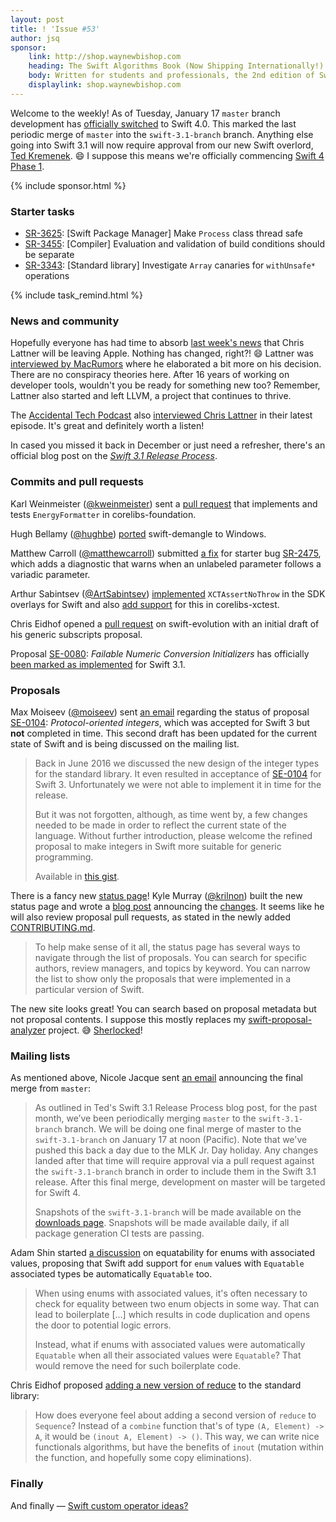 ```yaml
---
layout: post
title: ! 'Issue #53'
author: jsq
sponsor:
    link: http://shop.waynewbishop.com
    heading: The Swift Algorithms Book (Now Shipping Internationally!)
    body: Written for students and professionals, the 2nd edition of Swift Algorithms & Data Structures blends modern code, illustrations and computer science to help you pass the interview or build your next app. Revised and updated for Swift 3.0, we've recently expanded our shipping options to include more than 70 countries. Use coupon code **JESSE** at checkout to receive a **20% discount**!
    displaylink: shop.waynewbishop.com
---
```


Welcome to the weekly! As of Tuesday, January 17 `master` branch development has [officially switched](https://lists.swift.org/pipermail/swift-corelibs-dev/Week-of-Mon-20170109/001070.html) to Swift 4.0. This marked the last periodic merge of `master` into the `swift-3.1-branch` branch. Anything else going into Swift 3.1 will now require approval from our new Swift overlord, [Ted Kremenek](https://github.com/tkremenek). 😄 I suppose this means we're officially commencing [Swift 4 Phase 1](https://lists.swift.org/pipermail/swift-evolution-announce/2016-July/000269.html).

<!--excerpt-->

{% include sponsor.html %}

### Starter tasks

- [SR-3625](https://bugs.swift.org/browse/SR-3625): [Swift Package Manager] Make `Process` class thread safe
- [SR-3455](https://bugs.swift.org/browse/SR-3455): [Compiler] Evaluation and validation of build conditions should be separate
- [SR-3343](https://bugs.swift.org/browse/SR-3343): [Standard library] Investigate `Array` canaries for `withUnsafe*` operations

{% include task_remind.html %}

### News and community

Hopefully everyone has had time to absorb [last week's news](/issue-52/) that Chris Lattner will be leaving Apple. Nothing has changed, right?! 😄 Lattner was [interviewed by MacRumors](http://www.macrumors.com/2017/01/17/chris-lattner-says-tesla-irresistible/) where he elaborated a bit more on his decision. There are no conspiracy theories here. After 16 years of working on developer tools, wouldn't you be ready for something new too? Remember, Lattner also started and left LLVM, a project that continues to thrive.

The [Accidental Tech Podcast](https://twitter.com/atpfm) also [interviewed Chris Lattner](http://atp.fm/episodes/205) in their latest episode. It's great and definitely worth a listen!

In cased you missed it back in December or just need a refresher, there's an official blog post on the [*Swift 3.1 Release Process*](https://swift.org/blog/swift-3-1-release-process/).

### Commits and pull requests

Karl Weinmeister ([@kweinmeister](https://github.com/kweinmeister)) sent a [pull request](https://github.com/apple/swift-corelibs-foundation/pull/791) that implements and tests `EnergyFormatter` in corelibs-foundation.

Hugh Bellamy ([@hughbe](https://github.com/hughbe)) [ported](https://github.com/apple/swift/pull/6821) swift-demangle to Windows.

Matthew Carroll ([@matthewcarroll](https://github.com/matthewcarroll)) submitted [a fix](https://github.com/apple/swift/pull/6823) for starter bug [SR-2475](https://bugs.swift.org/browse/SR-2475), which adds a diagnostic that warns when an unlabeled parameter follows a variadic parameter.

Arthur Sabintsev ([@ArtSabintsev](https://github.com/ArtSabintsev)) [implemented](https://github.com/apple/swift/pull/6776) `XCTAssertNoThrow` in the SDK overlays for Swift and also [add support](https://github.com/apple/swift-corelibs-xctest/pull/184) for this in corelibs-xctest.

Chris Eidhof opened a [pull request](https://github.com/apple/swift-evolution/pull/584/files) on swift-evolution with an initial draft of his generic subscripts proposal.

Proposal [SE-0080](https://github.com/apple/swift-evolution/blob/master/proposals/0080-failable-numeric-initializers.md): *Failable Numeric Conversion Initializers* has officially [been marked as implemented](https://github.com/apple/swift-evolution/commit/24aafe9aa0cbcec757ab495c32e8718d14d5f809) for Swift 3.1.

### Proposals

Max Moiseev ([@moiseev](https://github.com/moiseev)) sent [an email](https://lists.swift.org/pipermail/swift-evolution/Week-of-Mon-20170109/030191.html) regarding the status of proposal [SE-0104](https://github.com/apple/swift-evolution/blob/master/proposals/0104-improved-integers.md): *Protocol-oriented integers*, which was accepted for Swift 3 but **not** completed in time. This second draft has been updated for the current state of Swift and is being discussed on the mailing list.

> Back in June 2016 we discussed the new design of the integer types for the standard library. It even resulted in acceptance of [SE-0104](https://github.com/apple/swift-evolution/blob/master/proposals/0104-improved-integers.md) for Swift 3. Unfortunately we were not able to implement it in time for the release.
>
> But it was not forgotten, although, as time went by, a few changes needed to be made in order to reflect the current state of the language.
Without further introduction, please welcome the refined proposal to make integers in Swift more suitable for generic programming.
>
> Available in [this gist](https://gist.github.com/moiseev/62ffe3c91b66866fdebf6f3fcc7cad8c).

There is a fancy new [status page](https://apple.github.io/swift-evolution/)! Kyle Murray ([@krilnon](https://github.com/krilnon/)) built the new status page and wrote a [blog post](https://swift.org/blog/swift-evolution-status-page/) announcing the [changes](https://github.com/apple/swift-evolution/pull/589). It seems like he will also review proposal pull requests, as stated in the newly added [CONTRIBUTING.md](https://github.com/apple/swift-evolution/blob/master/CONTRIBUTING.md).

> To help make sense of it all, the status page has several ways to navigate through the list of proposals. You can search for specific authors, review managers, and topics by keyword. You can narrow the list to show only the proposals that were implemented in a particular version of Swift.

The new site looks great! You can search based on proposal metadata but not proposal contents. I suppose this mostly replaces my [swift-proposal-analyzer](https://github.com/jessesquires/swift-proposal-analyzer) project. 😅 [Sherlocked](https://en.wikipedia.org/wiki/Sherlock_(software))!

### Mailing lists

As mentioned above, Nicole Jacque sent [an email](https://lists.swift.org/pipermail/swift-corelibs-dev/Week-of-Mon-20170109/001070.html) announcing the final merge from `master`:

> As outlined in Ted's Swift 3.1 Release Process blog post, for the past month, we’ve been periodically merging `master` to the `swift-3.1-branch` branch.  We will be doing one final merge of master to the `swift-3.1-branch` on January 17 at noon (Pacific). Note that we've pushed this back a day due to the MLK Jr. Day holiday. Any changes landed after that time will require approval via a pull request against the `swift-3.1-branch` branch in order to include them in the Swift 3.1 release. After this final merge, development on master will be targeted for Swift 4.
>
> Snapshots of the `swift-3.1-branch` will be made available on the [downloads page](https://swift.org/download/). Snapshots will be made available daily, if all package generation CI tests are passing.

Adam Shin started [a discussion](https://lists.swift.org/pipermail/swift-evolution/Week-of-Mon-20170109/030183.html) on equatability for enums with associated values, proposing that Swift add support for `enum` values with `Equatable` associated types be automatically `Equatable` too.

> When using enums with associated values, it's often necessary to check for equality between two enum objects in some way. That can lead to boilerplate [...] which results in code duplication and opens the door to potential logic errors.
>
> Instead, what if enums with associated values were automatically `Equatable` when all their associated values were `Equatable`? That would remove the need for such boilerplate code.

Chris Eidhof proposed [adding a new version of reduce](https://lists.swift.org/pipermail/swift-evolution/Week-of-Mon-20170116/030300.html) to the standard library:

> How does everyone feel about adding a second version of `reduce` to `Sequence`? Instead of a `combine` function that's of type `(A, Element) -> A`, it would be `(inout A, Element) -> ()`. This way, we can write nice functionals algorithms, but have the benefits of `inout` (mutation within the function, and hopefully some copy eliminations).

### Finally

And finally &mdash; [Swift custom operator ideas?](https://twitter.com/reyner/status/819765555255050240)
